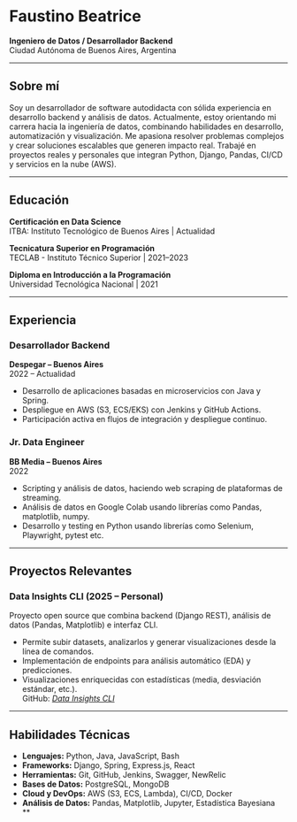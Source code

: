 # Faustino Beatrice
**Ingeniero de Datos / Desarrollador Backend**  
Ciudad Autónoma de Buenos Aires, Argentina  

---

## Sobre mí

Soy un desarrollador de software autodidacta con sólida experiencia en desarrollo backend y análisis de datos. Actualmente, estoy orientando mi carrera hacia la ingeniería de datos, combinando habilidades en desarrollo, automatización y visualización. Me apasiona resolver problemas complejos y crear soluciones escalables que generen impacto real. Trabajé en proyectos reales y personales que integran Python, Django, Pandas, CI/CD y servicios en la nube (AWS).

---

## Educación
**Certificación en Data Science**  
ITBA: Instituto Tecnológico de Buenos Aires | Actualidad

**Tecnicatura Superior en Programación**  
TECLAB - Instituto Técnico Superior | 2021–2023

**Diploma en Introducción a la Programación**  
Universidad Tecnológica Nacional | 2021

---

## Experiencia

### **Desarrollador Backend**  
**Despegar – Buenos Aires**  
2022 – Actualidad  
- Desarrollo de aplicaciones basadas en microservicios con Java y Spring.  
- Despliegue en AWS (S3, ECS/EKS) con Jenkins y GitHub Actions.  
- Participación activa en flujos de integración y despliegue continuo.

### **Jr. Data Engineer**  
**BB Media – Buenos Aires**  
2022  
- Scripting y análisis de datos, haciendo web scraping de plataformas de streaming. 
- Análisis de datos en Google Colab usando librerías como Pandas, matplotlib, numpy.
- Desarrollo y testing en Python usando librerías como Selenium, Playwright, pytest etc.

---

## Proyectos Relevantes

### **Data Insights CLI** (2025 – Personal)  
Proyecto open source que combina backend (Django REST), análisis de datos (Pandas, Matplotlib) e interfaz CLI.  
- Permite subir datasets, analizarlos y generar visualizaciones desde la línea de comandos.  
- Implementación de endpoints para análisis automático (EDA) y predicciones.  
- Visualizaciones enriquecidas con estadísticas (media, desviación estándar, etc.).  
GitHub: *[Data Insights CLI](https://github.com/fstrike7/data-insights-cli)*

---

## Habilidades Técnicas

- **Lenguajes:** Python, Java, JavaScript, Bash  
- **Frameworks:** Django, Spring, Express.js, React  
- **Herramientas:** Git, GitHub, Jenkins, Swagger, NewRelic  
- **Bases de Datos:** PostgreSQL, MongoDB  
- **Cloud y DevOps:** AWS (S3, ECS, Lambda), CI/CD, Docker  
- **Análisis de Datos:** Pandas, Matplotlib, Jupyter, Estadística Bayesiana  
**

